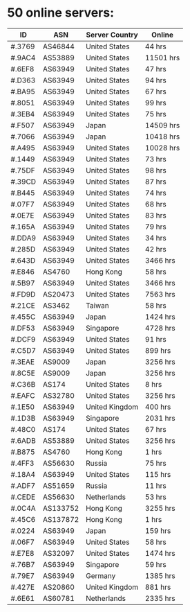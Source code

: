 # 50 online servers:

| ID | ASN | Server Country | Online |
| ------ | ------ | ------ | ------ |
| #.3769 | AS46844 | United States | 44 hrs |
| #.9AC4 | AS53889 | United States | 11501 hrs |
| #.6EF8 | AS63949 | United States | 47 hrs |
| #.D363 | AS63949 | United States | 94 hrs |
| #.BA95 | AS63949 | United States | 67 hrs |
| #.8051 | AS63949 | United States | 99 hrs |
| #.3EB4 | AS63949 | United States | 75 hrs |
| #.F507 | AS63949 | Japan | 14509 hrs |
| #.7066 | AS63949 | Japan | 10418 hrs |
| #.A495 | AS63949 | United States | 10028 hrs |
| #.1449 | AS63949 | United States | 73 hrs |
| #.75DF | AS63949 | United States | 98 hrs |
| #.39CD | AS63949 | United States | 87 hrs |
| #.B445 | AS63949 | United States | 74 hrs |
| #.07F7 | AS63949 | United States | 68 hrs |
| #.0E7E | AS63949 | United States | 83 hrs |
| #.165A | AS63949 | United States | 79 hrs |
| #.DDA9 | AS63949 | United States | 34 hrs |
| #.285D | AS63949 | United States | 42 hrs |
| #.643D | AS63949 | United States | 3466 hrs |
| #.E846 | AS4760 | Hong Kong | 58 hrs |
| #.5B97 | AS63949 | United States | 3466 hrs |
| #.FD9D | AS20473 | United States | 7563 hrs |
| #.21CE | AS3462 | Taiwan | 58 hrs |
| #.455C | AS63949 | Japan | 1424 hrs |
| #.DF53 | AS63949 | Singapore | 4728 hrs |
| #.DCF9 | AS63949 | United States | 91 hrs |
| #.C5D7 | AS63949 | United States | 899 hrs |
| #.3EAE | AS9009 | Japan | 3256 hrs |
| #.8C5E | AS9009 | Japan | 3256 hrs |
| #.C36B | AS174 | United States | 8 hrs |
| #.EAFC | AS32780 | United States | 3256 hrs |
| #.1E50 | AS63949 | United Kingdom | 400 hrs |
| #.1D3B | AS63949 | Singapore | 2031 hrs |
| #.48C0 | AS174 | United States | 67 hrs |
| #.6ADB | AS53889 | United States | 3256 hrs |
| #.B875 | AS4760 | Hong Kong | 1 hrs |
| #.4FF3 | AS56630 | Russia | 75 hrs |
| #.18A4 | AS63949 | United States | 115 hrs |
| #.ADF7 | AS51659 | Russia | 11 hrs |
| #.CEDE | AS56630 | Netherlands | 53 hrs |
| #.0C4A | AS133752 | Hong Kong | 3255 hrs |
| #.45C6 | AS137872 | Hong Kong | 1 hrs |
| #.0224 | AS63949 | Japan | 159 hrs |
| #.06F7 | AS63949 | United States | 58 hrs |
| #.E7E8 | AS32097 | United States | 1474 hrs |
| #.76B7 | AS63949 | Singapore | 59 hrs |
| #.79E7 | AS63949 | Germany | 1385 hrs |
| #.427E | AS20860 | United Kingdom | 881 hrs |
| #.6E61 | AS60781 | Netherlands | 2335 hrs |

